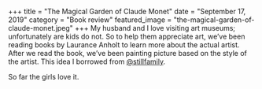 +++
title = "The Magical Garden of Claude Monet"
date = "September 17, 2019"
category = "Book review"
featured_image = "the-magical-garden-of-claude-monet.jpeg"
+++
My husband and I love visiting art museums; unfortunately are kids do not. So to help them appreciate art, we’ve been reading books by Laurance Anholt to learn more about the actual artist. After we read the book, we’ve been painting picture based on the style of the artist. This idea I borrowed from [@stillfamily](https://www.instagram.com/stillfamily/).

So far the girls love it.
